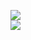 [![](https://img.shields.io/badge/Made%20With-Github%20Spray-lightgrey.svg?style=for-the-badge&logo=github)](https://github.com/Annihil/github-spray#841)  
[![](https://i.imgur.com/2DrTn0Z.gif)](https://github.com/Annihil/github-spray)
